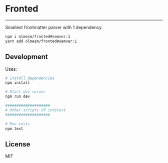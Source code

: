 <!--
  Created with https://readme.ohmybuck.com/ tool.
-->

# Fronted

---

Smallest frontmatter parser with 1 dependency.

```bash
npm i olmesm/fronted#semver:1
yarn add olmesm/fronted#semver:1
```

## Development

Uses:

```bash
# Install dependencies
npm install

# Start dev server
npm run dev

####################
# Other scripts of interest
####################

# Run tests
npm test
```

## License

MIT
